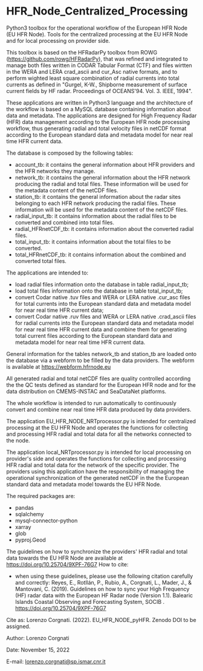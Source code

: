 # HFR_Node_Centralized_Processing
Python3 toolbox for the operational workflow of the European HFR Node (EU HFR Node). Tools for the centralized processing at the EU HFR Node and for local processing on provider side.

This toolbox is based on the HFRadarPy toolbox from ROWG (https://github.com/rowg/HFRadarPy), that was refined and integrated to manage both files written in CODAR Tabular Format (CTF) and files wirtten in the WERA and LERA crad_ascii and cur_Asc native formats, and to perform wighted least square combination of radial currents into total currents as defined in "Gurgel, K-W., Shipborne measurement of surface current fields by HF radar. Proceedings of OCEANS'94. Vol. 3. IEEE, 1994".

These applications are written in Python3 language and the architecture of the workflow is based on a MySQL database containing information about data and metadata. The applications are designed for High Frequency Radar (HFR) data management according to the European HFR node processing workflow, thus generating radial and total velocity files in netCDF format according to the European standard data and metadata model for near real time HFR current data.

The database is composed by the following tables:
- account_tb: it contains the general information about HFR providers and the HFR networks they manage.
- network_tb: it contains the general information about the HFR network producing the radial and total files. These information will be used for the metadata content of the netCDF files.
- station_tb: it contains the general information about the radar sites belonging to each HFR network producing the radial files. These information will be used for the metadata content of the netCDF files.
- radial_input_tb: it contains information about the radial files to be converted and combined into total files.
- radial_HFRnetCDF_tb: it contains information about the converted radial files.
- total_input_tb: it contains information about the total files to be converted.
- total_HFRnetCDF_tb: it contains information about the combined and converted total files.

The applications are intended to:
- load radial files information onto the database in table radial_input_tb;
- load total files information onto the database in table total_input_tb;
- convert Codar native .tuv files and WERA or LERA native .cur_asc files for total currents into the European standard data and metadata model for near real time HFR current data;
- convert Codar native .ruv files and WERA or LERA native .crad_ascii files for radial currents into the European standard data and metadata model for near real time HFR current data and combine them for generating total current files according to the European standard data and metadata model for near real time HFR current data.

General information for the tables network_tb and station_tb are loaded onto the database via a webform to be filled by the data providers. The webform is available at https://webform.hfrnode.eu

All generated radial and total netCDF files are quality controlled according the the QC tests defined as standard for the European HFR node and for the data distribution on CMEMS-INSTAC and SeaDataNet platforms.

The whole workflow is intended to run automatically to continuously convert and combine near real time HFR data produced by data providers. 

The application EU_HFR_NODE_NRTprocessor.py is intended for centralized processing at the EU HFR Node and operates the functions for collecting and processing HFR radial and total data for all the networks connected to the node.

The application local_NRTprocessor.py is intended for local processing on provider's side and operates the functions for collecting and processing HFR radial and total data for the network of the specific provider. The providers using this application have the responsibility of managing the operational synchronization of the generated netCDF in the the European standard data and metadata model towards the EU HFR Node.

The required packages are:
- pandas
- sqlalchemy
- mysql-connector-python
- xarray
- glob
- pyproj.Geod

The guidelines on how to synchronize the providers' HFR radial and total data towards the EU HFR Node are available at ​https://doi.org/10.25704/9XPF-76G7
How to cite:
- when using these guidelines, ​please use the following citation carefully and correctly​:
Reyes, E., Rotllán, P., Rubio, A., Corgnati, L., Mader, J., & Mantovani, C. (2019).
Guidelines on how to sync your High Frequency (HF) radar data with the European HF
Radar node (Version 1.1). Balearic Islands Coastal Observing and Forecasting System,
SOCIB . https://doi.org/10.25704/9XPF-76G7

Cite as:
Lorenzo Corgnati. (2022). EU_HFR_NODE_pyHFR. Zenodo DOI to be assigned.


Author: Lorenzo Corgnati

Date: November 15, 2022

E-mail: lorenzo.corgnati@sp.ismar.cnr.it
